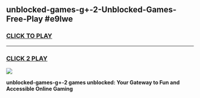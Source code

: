 
## unblocked-games-g+-2-Unblocked-Games-Free-Play #e9lwe
<h3>
<a href="https://us.freeplayer.one?title=unblocked-games-g+-2&ref=9M">CLICK TO PLAY</a></h3>
<hr>

<h3>
<a href="https://us.freeplayer.one?title=unblocked-games-g+-2&ref=9M">CLICK 2 PLAY</a>
  
</h3>

<a href="https://us.freeplayer.one?title=unblocked-games-g+-2&ref=9M"><img src="https://clearcache.store/games.png"></a>


**unblocked-games-g+-2 games unblocked: Your Gateway to Fun and Accessible Online Gaming**
